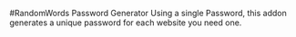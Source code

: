 #RandomWords Password Generator
Using a single Password, this addon generates a unique password for each website you need one.